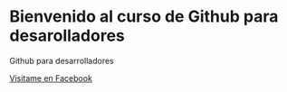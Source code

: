 # Bienvenido al curso de Github para desarolladores

Github para desarrolladores

[Visitame en Facebook](https://www.facebook.com/jaime.here.1)
